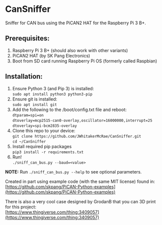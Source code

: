 # CanSniffer
Sniffer for CAN bus using the PiCAN2 HAT for the Raspberry Pi 3 B+.

## Prerequisites:
1. Raspberry Pi 3 B+ (should also work with other variants)
1. PiCAN2 HAT (by SK Pang Electronics)
1. Boot from SD card running Raspberry Pi OS (formerly called Raspbian)

## Installation:
1. Ensure Python 3 (and Pip 3) is installed:  
	`sudo apt install python3 python3-pip`
1. Ensure git is installed:  
	`sudo apt install git`
1. Add the following to the /boot/config.txt file and reboot:  
	`dtparam=spi=on`  
	`dtoverlay=mcp2515-can0-overlay,oscillator=16000000,interrupt=25`  
	`dtoverlay=spi-bcm2835-overlay`
1. Clone this repo to your device:  
	`git clone https://github.com/JWhitakerMcRae/CanSniffer.git`  
	`cd ~/CanSniffer`
1. Install required pip packages  
	`pip3 install -r requirements.txt`
1. Run!    
	`./sniff_can_bus.py --baud=<value>`

**NOTE:** Run `./sniff_can_bus.py --help` to see optional parameters.

Created in part using example code (with the same MIT license) found in:  
[https://github.com/skpang/PiCAN-Python-examples](https://github.com/skpang/PiCAN-Python-examples)

There is also a very cool case designed by GrodanB that you can 3D print for this project:  
[https://www.thingiverse.com/thing:3409057](https://www.thingiverse.com/thing:3409057)
